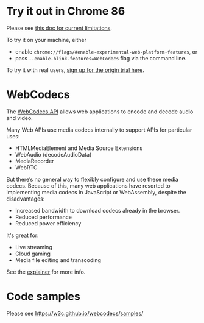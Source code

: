 # Try it out in Chrome 86

Please see [this doc for current limitations](https://docs.google.com/document/d/1H1UHn3DIw-LOfBUdNUFR6l2-zSipXuHCVmhrwF3rR6w/edit).

To try it on your machine, either
* enable `chrome://flags/#enable-experimental-web-platform-features`, or 
* pass `--enable-blink-features=WebCodecs` flag via the command line.

To try it with real users, [sign up for the origin trial here](
https://developers.chrome.com/origintrials/#/register_trial/-7811493553674125311).

# WebCodecs

The [WebCodecs API](https://w3c.github.io/webcodecs/) allows web applications
to encode and decode audio and video.

Many Web APIs use media codecs internally to support APIs for particular uses:
- HTMLMediaElement and Media Source Extensions
- WebAudio (decodeAudioData)
- MediaRecorder
- WebRTC

But there’s no general way to flexibly configure and use these media codecs. 
Because of this, many web applications have resorted to implementing 
media codecs in JavaScript or WebAssembly, despite the disadvantages:
- Increased bandwidth to download codecs already in the browser.
- Reduced performance
- Reduced power efficiency 

It's great for:
- Live streaming
- Cloud gaming
- Media file editing and transcoding

See the [explainer](https://github.com/w3c/webcodecs/blob/main/explainer.md) for more info.

# Code samples

Please see https://w3c.github.io/webcodecs/samples/
